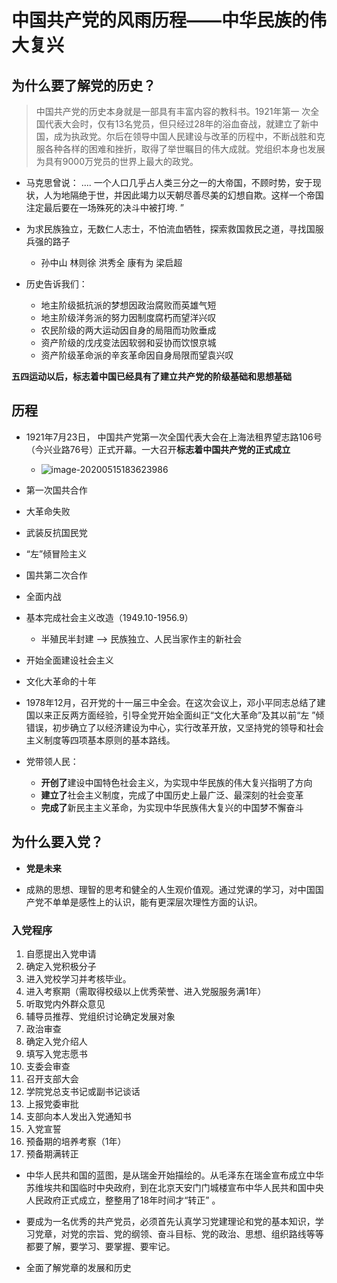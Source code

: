 # 中国共产党的风雨历程——中华民族的伟大复兴

## 为什么要了解党的历史？

>   中国共产党的历史本身就是一部具有丰富内容的教科书。1921年第一 次全国代表大会时，仅有13名党员，但只经过28年的浴血奋战，就建立了新中国，成为执政党。尔后在领导中国人民建设与改革的历程中，不断战胜和克服各种各样的困难和挫折，取得了举世瞩目的伟大成就。党组织本身也发展为具有9000万党员的世界上最大的政党。



-   马克思曾说： .... 一个人口几乎占人类三分之一的大帝国，不顾时势，安于现状，人为地隔绝于世，并因此竭力以天朝尽善尽美的幻想自欺。这样一个帝国注定最后要在一场殊死的决斗中被打垮. ”

-   为求民族独立，无数仁人志士，不怕流血牺牲，探索救国救民之道，寻找国服兵强的路子
    -   孙中山 林则徐 洪秀全 康有为 梁启超
-   历史告诉我们：
    -   地主阶级抵抗派的梦想因政治腐败而英雄气短
    -   地主阶级洋务派的努力因制度腐朽而望洋兴叹
    -   农民阶级的两大运动因自身的局阻而功败垂成
    -   资产阶级的戊戌变法因软弱和妥协而饮恨京城
    -   资产阶级革命派的辛亥革命因自身局限而望袁兴叹



**五四运动以后，标志着中国已经具有了建立共产党的阶级基础和思想基础**



## 历程

-   1921年7月23日， 中国共产党第一次全国代表大会在上海法租界望志路106号（今兴业路76号）正式开幕。一大召开**标志着中国共产党的正式成立**
    -   ![image-20200515183623986](https://i.loli.net/2020/05/15/yCb7AMWGL26eZhx.png)
-   第一次国共合作
-   大革命失败
-   武装反抗国民党
-   “左”倾冒险主义
-   国共第二次合作
-   全面内战
-   基本完成社会主义改造（1949.10-1956.9）
    -   半殖民半封建 -->  民族独立、人民当家作主的新社会
-   开始全面建设社会主义
-   文化大革命的十年
-   1978年12月，召开党的十一届三中全会。在这次会议上，邓小平同志总结了建国以来正反两方面经验，引导全党开始全面纠正“文化大革命”及其以前“左 ”倾错误，初步确立了以经济建设为中心，实行改革开放，又坚持党的领导和社会主义制度等四项基本原则的基本路线。



-   党带领人民：
    -   **开创了**建设中国特色社会主义，为实现中华民族的伟大复兴指明了方向
    -   **建立了**社会主义制度，完成了中国历史上最广泛、最深刻的社会变革
    -   **完成了**新民主主义革命，为实现中华民族伟大复兴的中国梦不懈奋斗

## 为什么要入党？

-   **党是未来**

-   成熟的思想、理智的思考和健全的人生观价值观。通过党课的学习，对中国国产党不单单是感性上的认识，能有更深层次理性方面的认识。

### 入党程序

1.  自愿提出入党申请
2.  确定入党积极分子
3.  进入党校学习并考核毕业。
4.  进入考察期（需取得校级以上优秀荣誉、进入党服服务满1年）
5.  听取党内外群众意见
6.  辅导员推荐、党组织讨论确定发展对象
7.  政治审查
8.  确定入党介绍人
9.  填写入党志愿书
10.  支委会审查
11.  召开支部大会
12.  学院党总支书记或副书记谈话
13.  上报党委审批
14.  支部向本人发出入党通知书
15.  入党宣誓
16.  预备期的培养考察（1年）
17.  预备期满转正




-   中华人民共和国的蓝图，是从瑞金开始描绘的。从毛泽东在瑞金宣布成立中华苏维埃共和国临时中央政府，到在北京天安门门城楼宣布中华人民共和国中央人民政府正式成立，整整用了18年时间才“转正” 。
-   要成为一名优秀的共产党员，必须首先认真学习党建理论和党的基本知识，学习党章，对党的宗旨、党的纲领、奋斗目标、党的政治、思想、组织路线等等都要了解，要学习、要掌握、要牢记。

-   全面了解党章的发展和历史